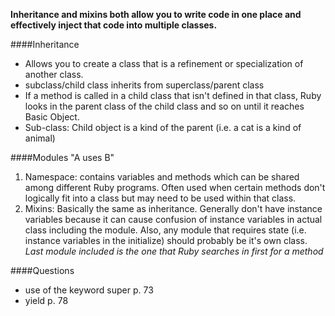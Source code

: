 **Inheritance and mixins both allow you to write code in one place and effectively inject that code into multiple classes.**


####Inheritance 
- Allows you to create a class that is a refinement or specialization of another class.
- subclass/child class inherits from superclass/parent class
- If a method is called in a child class that isn't defined in that class, Ruby looks in the parent class of the child class and so on until it reaches Basic Object.
- Sub-class: Child object is a kind of the parent (i.e. a cat is a kind of animal)

####Modules
"A uses B"
1. Namespace: contains variables and methods which can be shared among different Ruby programs. Often used when certain methods don't logically fit into a class but may need to be used within that class. 
2. Mixins: Basically the same as inheritance. Generally don't have instance variables because it can cause confusion of instance variables in actual class including the module. Also, any module that requires state (i.e. instance variables in the initialize) should probably be it's own class. 
*Last module included is the one that Ruby searches in first for a method*


####Questions
- use of the keyword super p. 73
- yield p. 78
